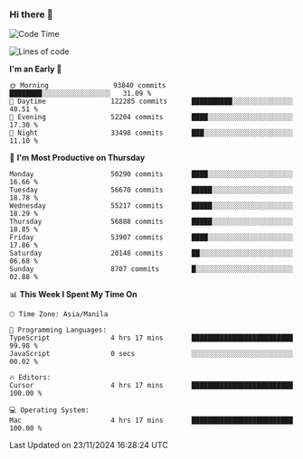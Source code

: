 ### Hi there 👋

<!--START_SECTION:waka-->
![Code Time](http://img.shields.io/badge/Code%20Time-5%2C707%20hrs%205%20mins-blue)

![Lines of code](https://img.shields.io/badge/From%20Hello%20World%20I%27ve%20Written-116.3%20million%20lines%20of%20code-blue)

**I'm an Early 🐤** 

```text
🌞 Morning                93840 commits       ████████░░░░░░░░░░░░░░░░░   31.09 % 
🌆 Daytime                122285 commits      ██████████░░░░░░░░░░░░░░░   40.51 % 
🌃 Evening                52204 commits       ████░░░░░░░░░░░░░░░░░░░░░   17.30 % 
🌙 Night                  33498 commits       ███░░░░░░░░░░░░░░░░░░░░░░   11.10 % 
```
📅 **I'm Most Productive on Thursday** 

```text
Monday                   50290 commits       ████░░░░░░░░░░░░░░░░░░░░░   16.66 % 
Tuesday                  56670 commits       █████░░░░░░░░░░░░░░░░░░░░   18.78 % 
Wednesday                55217 commits       █████░░░░░░░░░░░░░░░░░░░░   18.29 % 
Thursday                 56888 commits       █████░░░░░░░░░░░░░░░░░░░░   18.85 % 
Friday                   53907 commits       ████░░░░░░░░░░░░░░░░░░░░░   17.86 % 
Saturday                 20148 commits       ██░░░░░░░░░░░░░░░░░░░░░░░   06.68 % 
Sunday                   8707 commits        █░░░░░░░░░░░░░░░░░░░░░░░░   02.88 % 
```


📊 **This Week I Spent My Time On** 

```text
🕑︎ Time Zone: Asia/Manila

💬 Programming Languages: 
TypeScript               4 hrs 17 mins       █████████████████████████   99.98 % 
JavaScript               0 secs              ░░░░░░░░░░░░░░░░░░░░░░░░░   00.02 % 

🔥 Editors: 
Cursor                   4 hrs 17 mins       █████████████████████████   100.00 % 

💻 Operating System: 
Mac                      4 hrs 17 mins       █████████████████████████   100.00 % 
```


 Last Updated on 23/11/2024 16:28:24 UTC
<!--END_SECTION:waka-->


<!--
**rad182/rad182** is a ✨ _special_ ✨ repository because its `README.md` (this file) appears on your GitHub profile.

Here are some ideas to get you started:

- 🔭 I’m currently working on ...
- 🌱 I’m currently learning ...
- 👯 I’m looking to collaborate on ...
- 🤔 I’m looking for help with ...
- 💬 Ask me about ...
- 📫 How to reach me: ...
- 😄 Pronouns: ...
- ⚡ Fun fact: ...
-->
